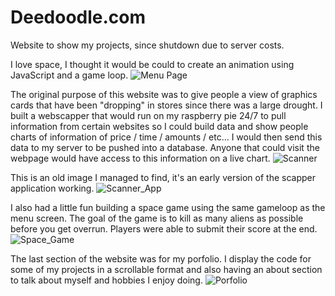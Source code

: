 # Deedoodle.com
Website to show my projects, since shutdown due to server costs.

I love space, I thought it would be could to create an animation using JavaScript and a game loop.
![Menu Page](https://i.imgur.com/57t0yXr.gif)

The original purpose of this website was to give people a view of graphics cards that have been "dropping" in stores since there was a large drought.
I built a webscapper that would run on my raspberry pie 24/7 to pull information from certain websites so I could build data and show people
charts of information of price / time / amounts / etc... I would then send this data to my server to be pushed into a database. Anyone that could
visit the webpage would have access to this information on a live chart.
![Scanner](https://i.imgur.com/dK6ym69.png)

This is an old image I managed to find, it's an early version of the scapper application working.
![Scanner_App](https://i.imgur.com/2pMJ225.png)

I also had a little fun building a space game using the same gameloop as the menu screen. The goal of the game is to kill as many aliens as possible
before you get overrun. Players were able to submit their score at the end.
![Space_Game](https://i.imgur.com/t18oRuQ.gif)

The last section of the website was for my porfolio. I display the code for some of my projects in a scrollable format and also having an
about section to talk about myself and hobbies I enjoy doing.
![Porfolio](https://i.imgur.com/0PyvWRI.png)
